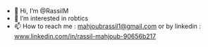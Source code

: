 - 👋 Hi, I’m @RassilM
- 👀 I’m interested in robtics 
- 📫 How to reach me : mahjoubrassil1@gmail.com or by linkedin : www.linkedin.com/in/rassil-mahjoub-90656b217
